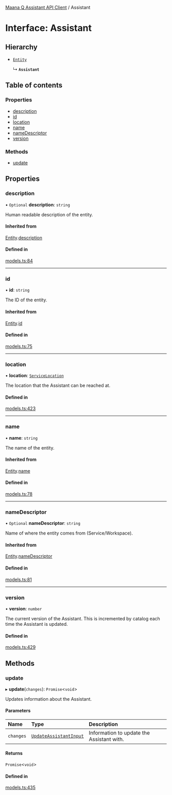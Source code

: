 [Maana Q Assistant API Client](../README.md) / Assistant

# Interface: Assistant

## Hierarchy

- [`Entity`](Entity.md)

  ↳ **`Assistant`**

## Table of contents

### Properties

- [description](Assistant.md#description)
- [id](Assistant.md#id)
- [location](Assistant.md#location)
- [name](Assistant.md#name)
- [nameDescriptor](Assistant.md#namedescriptor)
- [version](Assistant.md#version)

### Methods

- [update](Assistant.md#update)

## Properties

### description

• `Optional` **description**: `string`

Human readable description of the entity.

#### Inherited from

[Entity](Entity.md).[description](Entity.md#description)

#### Defined in

[models.ts:84](https://github.com/maana-io/q-assistant-client/blob/develop/src/models.ts#L84)

___

### id

• **id**: `string`

The ID of the entity.

#### Inherited from

[Entity](Entity.md).[id](Entity.md#id)

#### Defined in

[models.ts:75](https://github.com/maana-io/q-assistant-client/blob/develop/src/models.ts#L75)

___

### location

• **location**: [`ServiceLocation`](ServiceLocation.md)

The location that the Assistant can be reached at.

#### Defined in

[models.ts:423](https://github.com/maana-io/q-assistant-client/blob/develop/src/models.ts#L423)

___

### name

• **name**: `string`

The name of the entity.

#### Inherited from

[Entity](Entity.md).[name](Entity.md#name)

#### Defined in

[models.ts:78](https://github.com/maana-io/q-assistant-client/blob/develop/src/models.ts#L78)

___

### nameDescriptor

• `Optional` **nameDescriptor**: `string`

Name of where the entity comes from (Service/Workspace).

#### Inherited from

[Entity](Entity.md).[nameDescriptor](Entity.md#namedescriptor)

#### Defined in

[models.ts:81](https://github.com/maana-io/q-assistant-client/blob/develop/src/models.ts#L81)

___

### version

• **version**: `number`

The current version of the Assistant.  This is incremented by catalog each
time the Assistant is updated.

#### Defined in

[models.ts:429](https://github.com/maana-io/q-assistant-client/blob/develop/src/models.ts#L429)

## Methods

### update

▸ **update**(`changes`): `Promise`<`void`\>

Updates information about the Assistant.

#### Parameters

| Name | Type | Description |
| :------ | :------ | :------ |
| `changes` | [`UpdateAssistantInput`](UpdateAssistantInput.md) | Information to update the Assistant with. |

#### Returns

`Promise`<`void`\>

#### Defined in

[models.ts:435](https://github.com/maana-io/q-assistant-client/blob/develop/src/models.ts#L435)
